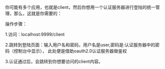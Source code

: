 你可能有多个应用，也就是client，然后你想用一个认证服务器进行登陆的统一管理，那么，这就是你需要的：

操作步骤：

1.访问：localhost:9999/client

2.跳转到登陆页面：输入用户名和密码，用户名是user,密码是:认证服务器中的密码（控制台中显示）， 此处便是借助oauth2.0认证服务器做鉴权

3.认证通过后，会跳转到你想要访问的client内容。


